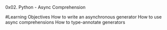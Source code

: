 0x02. Python - Async Comprehension

#Learning Objectives
    How to write an asynchronous generator
    How to use async comprehensions
    How to type-annotate generators